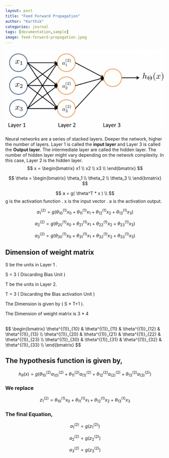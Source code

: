 ```yaml
---
layout: post
title: "Feed Forward Propagation"
author: "Karthik"
categories: journal
tags: [documentation,sample]
image: feed-forward-propagation.jpeg
---
```










![fig (1) - Structured neurons from Andrew Ng's Machine Learning class.](../assets/img/andrew-NG-ffp.png)



Neural networks are a series of stacked layers. Deeper the network, higher the number of layers. Layer 1 is called the **input layer** and Layer 3 is called the **Output layer**. The intermediate layer are called the hidden layer. The number of hidden layer might vary depending on the network complexity. In this case, Layer 2 is the hidden layer. 
$$
x = \begin{bmatrix}
x1 \\
x2 \\
x3 \\
\end{bmatrix}
$$

$$
\theta = \begin{bmatrix}
\theta_1 \\
\theta_2 \\
\theta_3 \\
\end{bmatrix}
$$


$$
a = g( \theta^T * x ) \\
$$
g is the activation function . x is the input vector . a is the activation output.

$$
a^{(2)}_1 = g( \theta^{(1)}_{10} x_0  + \theta^{(1)}_{11} x_1 + \theta^{(1)}_{12} x_2 + \theta^{(1)}_{13} x_3)
$$

$$
a^{(2)}_2 = g( \theta^{(1)}_{20} x_0  + \theta^{(1)}_{21} x_1 + \theta^{(1)}_{22} x_2 + \theta^{(1)}_{23} x_3)
$$

$$
a^{(2)}_3 = g( \theta^{(1)}_{30} x_0  + \theta^{(1)}_{31} x_1 + \theta^{(1)}_{32} x_2 + \theta^{(1)}_{33} x_3)
$$



## Dimension of weight matrix 

S be the units in Layer 1 .  

S = 3 ( Discarding Bias Unit )

T be the units in Layer 2. 

T = 3 ( Discarding the Bias activation Unit )

The Dimension is given by  ( S *  T+1 ).

The Dimension of weight matrix is 3 * 4 

<br>
$$
\begin{bmatrix}
\theta^{(1)}_{10} & \theta^{(1)}_{11} & \theta^{(1)}_{12} & \theta^{(1)}_{13} \\
\theta^{(1)}_{20} & \theta^{(1)}_{21} & \theta^{(1)}_{22} & \theta^{(1)}_{23} \\
\theta^{(1)}_{30} & \theta^{(1)}_{31} & \theta^{(1)}_{32} & \theta^{(1)}_{33} \\
\end{bmatrix}
$$

## The hypothesis function is given by,

$$
h_{\theta}(x) = g( \theta_{10}^{(2)} a_{(0)}^{(2)} + \theta_{11}^{(2)} a_{(1)}^{(2)} + \theta_{12}^{(2)} a_{(2)}^{(2)} + \theta_{13}^{(2)} a_{(3)}^{(2)} )
$$



### We replace  

$$
z^{(2)}_1 = \theta^{(1)}_{10} x_0  + \theta^{(1)}_{11} x_1 + \theta^{(1)}_{12} x_2 + \theta^{(1)}_{13} x_3
$$



### The final Equation,

$$
a_1^{(2)} = g(z_1^{(2)})
$$

$$
a_2^{(2)} = g(z_2^{(2)})
$$

$$
a_3^{(2)} = g(z_3^{(2)})
$$



